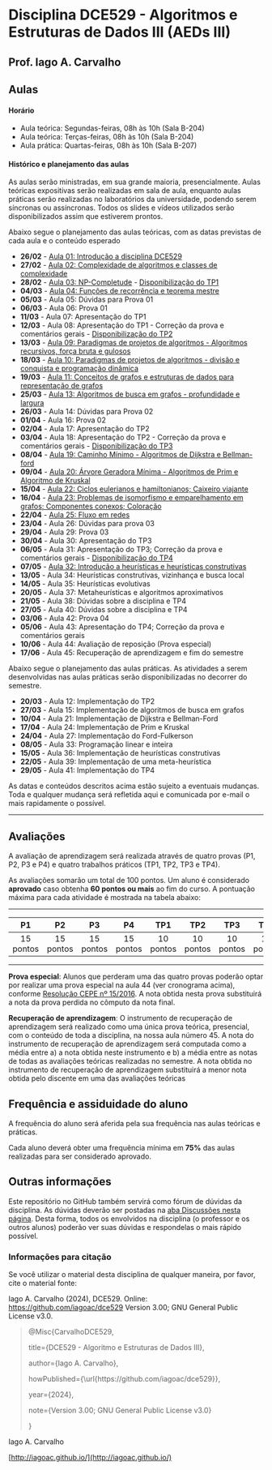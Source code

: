 # Disciplina DCE529 - Algoritmos e Estruturas de Dados III (AEDs III)

## Prof. Iago A. Carvalho

## Aulas

#### Horário

- Aula teórica: Segundas-feiras, 08h às 10h (Sala B-204)
- Aula teórica: Terças-feiras, 08h às 10h (Sala B-204)
- Aula prática: Quartas-feiras, 08h às 10h (Sala B-207)

#### Histórico e planejamento das aulas

As aulas serão ministradas, em sua grande maioria, presencialmente. Aulas teóricas expositivas serão realizadas em sala de aula, enquanto aulas práticas serão realizadas no laboratórios da universidade, podendo serem síncronas ou assíncronas. Todos os slides e vídeos utilizados serão disponibilizados assim que estiverem prontos.  

Abaixo segue o planejamento das aulas teóricas, com as datas previstas de cada aula e o conteúdo esperado

-  **26/02** - [Aula 01: Introdução a disciplina DCE529](https://github.com/iagoac/dce529/blob/main/slides/aula_01.pdf)
-  **27/02** - [Aula 02: Complexidade de algoritmos e classes de complexidade](slides/aula_02.pdf)
-  **28/02** - [Aula 03: NP-Completude](slides/aula_03.pdf) - [Disponibilização do TP1](trabalhos/tp01/descricao.pdf)
-  **04/03** - [Aula 04: Funções de recorrência e teorema mestre](slides/aula_04.pdf)
-  **05/03** - Aula 05: Dúvidas para Prova 01
-  **06/03** - Aula 06: Prova 01
-  **11/03** - Aula 07: Apresentação do TP1
-  **12/03** - Aula 08: Apresentação do TP1 - Correção da prova e comentários gerais - [Disponibilização do TP2](trabalhos/tp02/descricao.pdf)
-  **13/03** - [Aula 09: Paradigmas de projetos de algoritmos - Algoritmos recursivos, força bruta e gulosos](slides/aula_09.pdf)
-  **18/03** - [Aula 10: Paradigmas de projetos de algoritmos - divisão e conquista e programação dinâmica](slides/aula_10.pdf)
-  **19/03** - [Aula 11: Conceitos de grafos e estruturas de dados para representação de grafos](slides/aula_11.pdf)
-  **25/03** - [Aula 13: Algoritmos de busca em grafos - profundidade e largura](slides/aula_13.pdf)
-  **26/03** - Aula 14: Dúvidas para Prova 02
-  **01/04** - Aula 16: Prova 02
-  **02/04** - Aula 17: Apresentação do TP2
-  **03/04** - Aula 18: Apresentação do TP2 - Correção da prova e comentários gerais - [Disponibilização do TP3](trabalhos/tp03/descricao.pdf)
-  **08/04** - [Aula 19: Caminho Mínimo - Algoritmos de Dijkstra e Bellman-ford](slides/aula_19.pdf)
-  **09/04** - [Aula 20: Árvore Geradora Mínima - Algoritmos de Prim e Algoritmo de Kruskal](slides/aula_20.pdf)
-  **15/04** - [Aula 22: Ciclos eulerianos e hamiltonianos; Caixeiro viajante](slides/aula_22.pdf)
-  **16/04** - [Aula 23: Problemas de isomorfismo e emparelhamento em grafos; Componentes conexos; Coloração](slides/aula_23.pdf)
-  **22/04** - [Aula 25: Fluxo em redes](slides/aula_25.pdf)
-  **23/04** - Aula 26: Dúvidas para prova 03
-  **29/04** - Aula 29: Prova 03
-  **30/04** - Aula 30: Apresentação do TP3
-  **06/05** - Aula 31: Apresentação do TP3; Correção da prova e comentários gerais - [Disponibilização do TP4](trabalhos/tp04/descricao.pdf)
-  **07/05** - [Aula 32: Introdução a heurísticas e heurísticas construtivas](slides/aula_32.pdf)
-  **13/05** - Aula 34: Heurísticas construtivas, vizinhança e busca local
-  **14/05** - Aula 35: Heurísticas evolutivas
-  **20/05** - Aula 37: Metaheurísticas e algoritmos aproximativos
-  **21/05** - Aula 38: Dúvidas sobre a disciplina e TP4
-  **27/05** - Aula 40: Dúvidas sobre a disciplina e TP4
-  **03/06** - Aula 42: Prova 04
-  **05/06** - Aula 43: Apresentação do TP4; Correção da prova e comentários gerais
-  **10/06** - Aula 44: Avaliação de reposição (Prova especial)
-  **17/06** - Aula 45: Recuperação de aprendizagem e fim do semestre

Abaixo segue o planejamento das aulas práticas. As atividades a serem desenvolvidas nas aulas práticas serão disponibilizadas no decorrer do semestre.

-  **20/03** - Aula 12: Implementação do TP2
-  **27/03** - Aula 15: Implementação de algoritmos de busca em grafos
-  **10/04** - Aula 21: Implementação de Dijkstra e Bellman-Ford
-  **17/04** - Aula 24: Implementação de Prim e Kruskal
-  **24/04** - Aula 27: Implementação do Ford-Fulkerson
-  **08/05** - Aula 33: Programação linear e inteira
-  **15/05** - Aula 36: Implementação de heurísticas construtivas
-  **22/05** - Aula 39: Implementação de uma meta-heurística
-  **29/05** - Aula 41: Implementação do TP4

As datas e conteúdos descritos acima estão sujeito a eventuais mudanças. Toda e qualquer mudança será refletida aqui e comunicada por e-mail o mais rapidamente o possível.

---

## Avaliações

A avaliação de aprendizagem será realizada através de quatro provas (P1, P2, P3 e P4) e quatro trabalhos práticos (TP1, TP2, TP3 e TP4).
  
As avaliações somarão um total de 100 pontos. Um aluno é considerado **aprovado** caso obtenha **60 pontos ou mais** ao fim do curso. A pontuação máxima para cada atividade é mostrada na tabela abaixo:

---

| P1 | P2 | P3 | P4 | TP1 | TP2 | TP3 | TP4 |
| :------------: | :------------: | :------------: | :------------: | :------------: | :------------: | :------------: | :------------: |
| 15 pontos | 15 pontos | 15 pontos | 15 pontos | 10 pontos | 10 pontos | 10 pontos | 10 pontos|

---

**Prova especial**: Alunos que perderam uma das quatro provas poderão optar por realizar uma prova especial na aula 44 (ver cronograma acima), conforme [Resolução CEPE nº 15/2016](https://www.unifal-mg.edu.br/portal/wp-content/uploads/sites/52/2019/07/15-2016-aprova-Reg.-Geral-Cursos-de-gradua%C3%A7%C3%A3o-11935-8-alterada-pela-016-2019-vide-res-020-2019.pdf  "Resolução CEPE nº 15/2016"). A nota obtida nesta prova substituirá a nota da prova perdida no cômputo da nota final.

**Recuperação de aprendizagem**: O instrumento de recuperação de aprendizagem será realizado como uma única prova teórica, presencial, com o conteúdo de toda a disciplina, na nossa aula número 45. A nota do instrumento de recuperação de aprendizagem será computada como a média entre a) a nota obtida neste instrumento e b) a média entre as notas de todas as avaliações teóricas realizadas no semestre. A nota obtida no instrumento de recuperação de aprendizagem substituirá a menor nota obtida pelo discente em uma das avaliações teóricas

## Frequência e assiduidade do aluno

A frequência do aluno será aferida pela sua frequência nas aulas teóricas e práticas.

Cada aluno deverá obter uma frequência mínima em **75%** das aulas realizadas para ser considerado aprovado.



## Outras informações

Este repositório no GitHub também servirá como fórum de dúvidas da disciplina. As dúvidas deverão ser postadas na [aba Discussões nesta página](https://github.com/iagoac/dce529/discussions). Desta forma, todos os envolvidos na disciplina (o professor e os outros alunos) poderão ver suas dúvidas e respondelas o mais rápido possível.

### Informações para citação

  

Se você utilizar o material desta disciplina de qualquer maneira, por favor, cite o material fonte:

  

Iago A. Carvalho (2024), DCE529. Online: https://github.com/iagoac/dce529 Version 3.00; GNU General Public License v3.0.

  
  

> @Misc{CarvalhoDCE529,
>
> title={DCE529 - Algoritmo e Estruturas de Dados III},
>
> author={Iago A. Carvalho},
>
> howPublished={\url{https&#58;//github\.com/iagoac/dce529}},
>
> year={2024},
> 
> note={Version 3.00; GNU General Public License v3.0}
>
> }


Iago A. Carvalho

[http://iagoac.github.io/](http://iagoac.github.io/)
